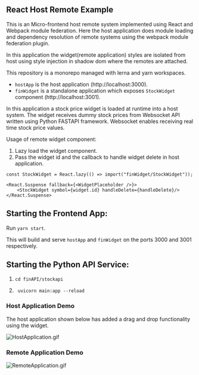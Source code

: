 ## React Host Remote Example

This is an Micro-frontend host remote system implemented using React and Webpack module federation. Here the host application does module loading and dependency resolution of remote systems using the webpack module federation plugin.

In this application the widget(remote application) styles are isolated from host using style injection in shadow dom where the remotes are attached.

This repository is a monorepo managed with lerna and yarn workspaces.

- `hostApp` is the host application (http://localhost:3000).
- `finWidget` is a standalone application which exposes `StockWidget` component (http://localhost:3001).

In this application a stock price widget is loaded at runtime into a host system. The widget receives dummy stock prices from Websocket API written using Python FASTAPI framework. Websocket enables receiving real time stock price values.

Usage of remote widget component:
1. Lazy load the widget component.
2. Pass the widget id and the callback to handle widget delete in host application.

```
const StockWidget = React.lazy(() => import("finWidget/StockWidget"));

<React.Suspense fallback={<WidgetPlaceholder />}>
    <StockWidget symbol={widget.id} handleDelete={handleDelete}/>
</React.Suspense>
```

## Starting the Frontend App:

Run `yarn start`.

This will build and serve `hostApp` and `finWidget` on the ports 3000 and 3001 respectively.

## Starting the Python API Service:

1. `cd finAPI/stockapi`

2. ` uvicorn main:app --reload`

### Host Application Demo

The host application shown below has added a drag and drop functionality using the widget.

![HostApplication.gif](https://github.com/madhavms/react-host-remote/blob/main/img/HostApplication.gif)

### Remote Application Demo

![RemoteApplication.gif](https://github.com/madhavms/react-host-remote/blob/main/img/RemoteApplication.gif)
